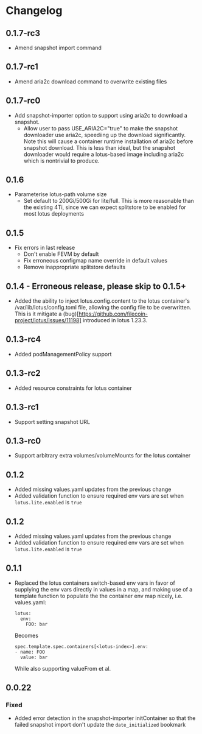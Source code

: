 # Changelog

## 0.1.7-rc3
* Amend snapshot import command

## 0.1.7-rc1
* Amend aria2c download command to overwrite existing files

## 0.1.7-rc0
* Add snapshot-importer option to support using aria2c to download a snapshot.
  - Allow user to pass USE_ARIA2C="true" to make the snapshot downloader use
    aria2c, speediing up the download significantly. Note this will cause a
    container runtime installation of aria2c before snapshot download. This
    is less than ideal, but the snapshot downloader would require a lotus-based
    image including aria2c which is nontrivial to produce.

## 0.1.6
* Parameterise lotus-path volume size
  - Set default to 200Gi/500Gi for lite/full. This is more reasonable than
    the existing 4Ti, since we can expect splitstore to be enabled for most
    lotus deployments

## 0.1.5
* Fix errors in last release
  - Don't enable FEVM by default
  - Fix erroneous configmap name override in default values
  - Remove inappropriate splitstore defaults

## 0.1.4 - Erroneous release, please skip to 0.1.5+
* Added the ability to inject lotus.config.content to the lotus container's
  /var/lib/lotus/config.toml file, allowing the config file to be overwritten.
  This is it mitigate a
  (bug)[https://github.com/filecoin-project/lotus/issues/11198] introduced in
  lotus 1.23.3.

## 0.1.3-rc4
* Added podManagementPolicy support

## 0.1.3-rc2
* Added resource constraints for lotus container

## 0.1.3-rc1
* Support setting snapshot URL

## 0.1.3-rc0
* Support arbitrary extra volumes/volumeMounts for the lotus container

## 0.1.2
* Added missing values.yaml updates from the previous change
* Added validation function to ensure required env vars are set when
  `lotus.lite.enabled` is `true`

## 0.1.2
* Added missing values.yaml updates from the previous change
* Added validation function to ensure required env vars are set when
  `lotus.lite.enabled` is `true`

## 0.1.1
* Replaced the lotus containers switch-based env vars in favor of supplying
  the env vars directly in values in a map, and making use of a template
  function to populate the the container env map nicely, i.e.
  values.yaml:
  ```
  lotus:
    env:
      FOO: bar
  ```
  Becomes
  ```
  spec.template.spec.containers[<lotus-index>].env:
  - name: FOO
    value: bar
  ```

  While also supporting valueFrom et al.

## 0.0.22

### Fixed

* Added error detection in the snapshot-importer initContainer so that
  the failed snapshot import don't update the `date_initialized` bookmark
